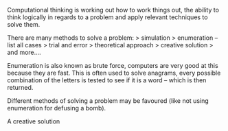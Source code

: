
Computational thinking is working out how to work things out, the ability to think logically in regards to a problem and apply relevant techniques to solve them. 


There are many methods to solve a problem:
\> simulation
\> enumeration – list all cases
\> trial and error
\> theoretical approach
\> creative solution
\> and more....

Enumeration is also known as brute force, computers are very good at this because they are fast. This is often used to solve anagrams, every possible combination of the letters is tested to see if it is a word – which is then returned.

Different methods of solving a problem may be favoured (like not using enumeration for defusing a bomb).

A creative solution 



